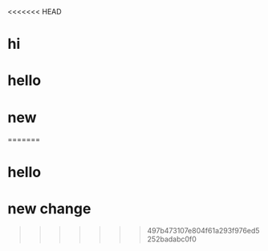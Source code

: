 <<<<<<< HEAD
# hi
# hello
# new 
=======

# hello
# new change
>>>>>>> 497b473107e804f61a293f976ed5252badabc0f0
